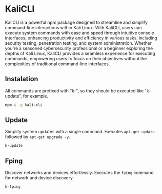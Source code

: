# KaliCLI

KaliCLI is a powerful npm package designed to streamline and simplify command-line interactions within Kali Linux. With KaliCLI, users can execute system commands with ease and speed through intuitive console interfaces, enhancing productivity and efficiency in various tasks, including security testing, penetration testing, and system administration. Whether you're a seasoned cybersecurity professional or a beginner exploring the depths of Kali Linux, KaliCLI provides a seamless experience for executing commands, empowering users to focus on their objectives without the complexities of traditional command-line interfaces.

## Instalation

All commands are prefixed with "k-", so they should be executed like "k-update", for example.

```bash
npm i -g kali-cli
```

## Update

Simplify system updates with a single command. Executes `apt-get update` followed by `apt-get upgrade -y`.

```bash
k-update
```

## Fping

Discover networks and devices effortlessly. Executes the `fping` command for network and device discovery.

```bash
k-fping
```

